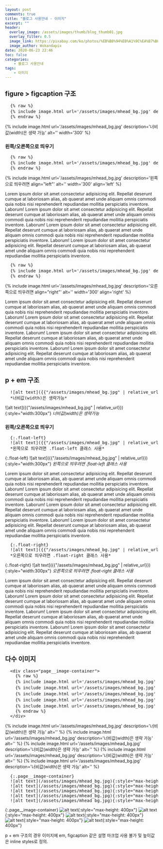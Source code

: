 ```yaml
---
layout: post
comments: true
title: "블로그 사용안내 - 이미지"
excerpt: ""
header:
  overlay_image: /assets/images/thumb/blog_thumb01.jpg
  overlay_filter: 0.5
  image_link: https://pixabay.com/ko/photos/%EB%B8%94%EB%A1%9C%EA%B7%B8-%EC%9D%B8%ED%84%B0%EB%84%B7-%EC%9B%B9-%EA%B8%B0%EC%88%A0-2355684/
  image_author: Wokandapix
date: 2020-06-23 22:46
toc: false
categories:
    - 블로그 사용안내
tags:
    - 이미지
---
```

## figure > figcaption 구조

<pre class="codebox" title="html 코드">
  {% raw %}
  {% include image.html url='/assets/images/mhead_bg.jpg' description='너비값(width)은 생략 가능' alt='' width='300' %}
  {% endraw %}
</pre>

{% include image.html url='/assets/images/mhead_bg.jpg' description='너비값(width)은 생략 가능' alt='' width='300' %}

### 왼쪽/오른쪽으로 띄우기

<pre class="codebox" title="html 코드">
  {% raw %}
  {% include image.html url='/assets/images/mhead_bg.jpg' description='왼쪽으로 띄우려면 align="left"' alt='' width='300' align='left' %}
  {% endraw %}
</pre>

{% include image.html url='/assets/images/mhead_bg.jpg' description='왼쪽으로 띄우려면 align="left"' alt='' width='300' align='left' %}

Lorem ipsum dolor sit amet consectetur adipisicing elit. Repellat deserunt cumque at laboriosam alias, ab quaerat amet unde aliquam omnis commodi quia nobis nisi reprehenderit repudiandae mollitia perspiciatis inventore. Laborum! Lorem ipsum dolor sit amet consectetur adipisicing elit. Repellat deserunt cumque at laboriosam alias, ab quaerat amet unde aliquam omnis commodi quia nobis nisi reprehenderit repudiandae mollitia perspiciatis inventore. Laborum! Lorem ipsum dolor sit amet consectetur adipisicing elit. Repellat deserunt cumque at laboriosam alias, ab quaerat amet unde aliquam omnis commodi quia nobis nisi reprehenderit repudiandae mollitia perspiciatis inventore. Laborum! Lorem ipsum dolor sit amet consectetur adipisicing elit. Repellat deserunt cumque at laboriosam alias, ab quaerat amet unde aliquam omnis commodi quia nobis nisi reprehenderit repudiandae mollitia perspiciatis inventore.

<pre class="codebox" title="html 코드">
  {% raw %}
  {% include image.html url='/assets/images/mhead_bg.jpg' description='오른쪽으로 띄우려면 align="right"' alt='' width='300' align='right' %}
  {% endraw %}
</pre>

{% include image.html url='/assets/images/mhead_bg.jpg' description='오른쪽으로 띄우려면 align="right"' alt='' width='300' align='right' %}

Lorem ipsum dolor sit amet consectetur adipisicing elit. Repellat deserunt cumque at laboriosam alias, ab quaerat amet unde aliquam omnis commodi quia nobis nisi reprehenderit repudiandae mollitia perspiciatis inventore. Laborum! Lorem ipsum dolor sit amet consectetur adipisicing elit. Repellat deserunt cumque at laboriosam alias, ab quaerat amet unde aliquam omnis commodi quia nobis nisi reprehenderit repudiandae mollitia perspiciatis inventore. Laborum! Lorem ipsum dolor sit amet consectetur adipisicing elit. Repellat deserunt cumque at laboriosam alias, ab quaerat amet unde aliquam omnis commodi quia nobis nisi reprehenderit repudiandae mollitia perspiciatis inventore. Laborum! Lorem ipsum dolor sit amet consectetur adipisicing elit. Repellat deserunt cumque at laboriosam alias, ab quaerat amet unde aliquam omnis commodi quia nobis nisi reprehenderit repudiandae mollitia perspiciatis inventore.

## p + em 구조

<pre class="codebox" title="markdown 코드">
  ![alt text]({{"/assets/images/mhead_bg.jpg" | relative_url}}){:style="width:300px"}
  *너비값(width)은 생략가능*
</pre>

![alt text]({{"/assets/images/mhead_bg.jpg" | relative_url}}){:style="width:300px"}
*너비값(width)은 생략가능*

### 왼쪽/오른쪽으로 띄우기

<pre class="codebox" title="markdown 코드">
  {:.float-left}
  ![alt text]({{"/assets/images/mhead_bg.jpg" | relative_url}}){:style="width:300px"}
  *왼쪽으로 띄우려면 .float-left 클래스 사용*
</pre>

{:.float-left}
![alt text]({{"/assets/images/mhead_bg.jpg" | relative_url}}){:style="width:300px"}
*왼쪽으로 띄우려면 .float-left 클래스 사용*

Lorem ipsum dolor sit amet consectetur adipisicing elit. Repellat deserunt cumque at laboriosam alias, ab quaerat amet unde aliquam omnis commodi quia nobis nisi reprehenderit repudiandae mollitia perspiciatis inventore. Laborum! Lorem ipsum dolor sit amet consectetur adipisicing elit. Repellat deserunt cumque at laboriosam alias, ab quaerat amet unde aliquam omnis commodi quia nobis nisi reprehenderit repudiandae mollitia perspiciatis inventore. Laborum! Lorem ipsum dolor sit amet consectetur adipisicing elit. Repellat deserunt cumque at laboriosam alias, ab quaerat amet unde aliquam omnis commodi quia nobis nisi reprehenderit repudiandae mollitia perspiciatis inventore. Laborum! Lorem ipsum dolor sit amet consectetur adipisicing elit. Repellat deserunt cumque at laboriosam alias, ab quaerat amet unde aliquam omnis commodi quia nobis nisi reprehenderit repudiandae mollitia perspiciatis inventore.

<pre class="codebox" title="markdown 코드">
  {:.float-right}
  ![alt text]({{"/assets/images/mhead_bg.jpg" | relative_url}}){:style="width:300px"}
  *오른쪽으로 띄우려면 .float-right 클래스 사용*
</pre>

{:.float-right}
![alt text]({{"/assets/images/mhead_bg.jpg" | relative_url}}){:style="width:300px"}
*오른쪽으로 띄우려면 .float-right 클래스 사용*

Lorem ipsum dolor sit amet consectetur adipisicing elit. Repellat deserunt cumque at laboriosam alias, ab quaerat amet unde aliquam omnis commodi quia nobis nisi reprehenderit repudiandae mollitia perspiciatis inventore. Laborum! Lorem ipsum dolor sit amet consectetur adipisicing elit. Repellat deserunt cumque at laboriosam alias, ab quaerat amet unde aliquam omnis commodi quia nobis nisi reprehenderit repudiandae mollitia perspiciatis inventore. Laborum! Lorem ipsum dolor sit amet consectetur adipisicing elit. Repellat deserunt cumque at laboriosam alias, ab quaerat amet unde aliquam omnis commodi quia nobis nisi reprehenderit repudiandae mollitia perspiciatis inventore. Laborum! Lorem ipsum dolor sit amet consectetur adipisicing elit. Repellat deserunt cumque at laboriosam alias, ab quaerat amet unde aliquam omnis commodi quia nobis nisi reprehenderit repudiandae mollitia perspiciatis inventore.

## 다수 이미지

<pre class="codebox" title="html 코드">
  &lt;div class="page__image-container"&gt;
    {% raw %}
    {% include image.html url='/assets/images/mhead_bg.jpg' description='너비값(width)은 생략 가능' alt='' %}
    {% include image.html url='/assets/images/mhead_bg.jpg' description='너비값(width)은 생략 가능' alt='' %}
    {% include image.html url='/assets/images/mhead_bg.jpg' description='너비값(width)은 생략 가능' alt='' %}
    {% include image.html url='/assets/images/mhead_bg.jpg' description='너비값(width)은 생략 가능' alt='' %}
    {% include image.html url='/assets/images/mhead_bg.jpg' description='너비값(width)은 생략 가능' alt='' %}
    {% endraw %}
  &lt;/div&gt;
</pre>

<div class="page__image-container">
  {% include image.html url='/assets/images/mhead_bg.jpg' description='너비값(width)은 생략 가능' alt='' %}
  {% include image.html url='/assets/images/mhead_bg.jpg' description='너비값(width)은 생략 가능' alt='' %}
  {% include image.html url='/assets/images/mhead_bg.jpg' description='너비값(width)은 생략 가능' alt='' %}
  {% include image.html url='/assets/images/mhead_bg.jpg' description='너비값(width)은 생략 가능' alt='' %}
  {% include image.html url='/assets/images/mhead_bg.jpg' description='너비값(width)은 생략 가능' alt='' %}
</div>

<pre class="codebox" title="markdown 코드">
  {:.page__image-container}
  ![alt text](/assets/images/mhead_bg.jpg){:style="max-height: 400px"}
  ![alt text](/assets/images/mhead_bg.jpg){:style="max-height: 400px"}
  ![alt text](/assets/images/mhead_bg.jpg){:style="max-height: 400px"}
  ![alt text](/assets/images/mhead_bg.jpg){:style="max-height: 400px"}
  ![alt text](/assets/images/mhead_bg.jpg){:style="max-height: 400px"}
</pre>

{:.page__image-container}
![alt text](/assets/images/mhead_bg.jpg){:style="max-height: 400px"}
![alt text](/assets/images/mhead_bg.jpg){:style="max-height: 400px"}
![alt text](/assets/images/mhead_bg.jpg){:style="max-height: 400px"}
![alt text](/assets/images/mhead_bg.jpg){:style="max-height: 400px"}
![alt text](/assets/images/mhead_bg.jpg){:style="max-height: 400px"}

p + em 구조의 경우 이미지에 em, figcaption 같은 설명 마크업 사용 불가 및 높이값은 inline styles로 정의.